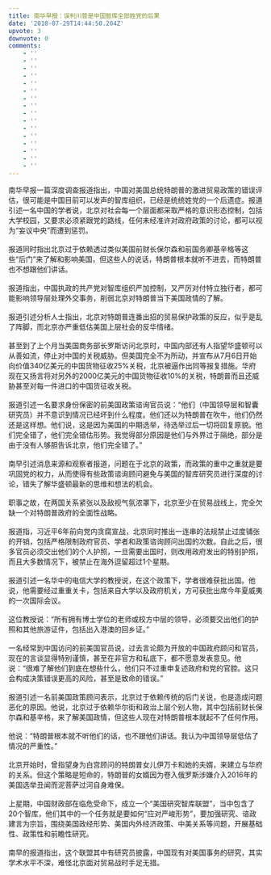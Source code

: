 ```yaml
---
title: 南华早报：误判川普是中国智库全部姓党的后果
date: '2018-07-29T14:44:50.204Z'
upvote: 3
downvote: 0
comments:
    - ''
    - ''
    - ''
    - ''
    - ''
    - ''
    - ''
    - ''
    - ''
    - ''
    - ''
    - ''
    - ''
    - ''
    - ''
    - ''
---
```


<div class="article">南华早报一篇深度调查报道指出，中国对美国总统特朗普的激进贸易政策的错误评估，很可能是中国目前可以发声的智库组织，已经是统统姓党的一个后遗症。报道引述一名中国的学者说，北京对社会每一个层面都采取严格的意识形态控制，包括大学校园，又要求必须紧跟党的路线，任何未经准许对政府政策的讨论，都可以视为“妄议中央”而遭到惩罚。<br><br>报道同时指出北京过于依赖透过类似美国前财长保尔森和前国务卿基辛格等这些“后门”来了解和影响美国，但这些人的说话，特朗普根本就听不进去，而特朗普也不想跟他们讲话。<br><br>报道指出，中国执政的共产党对智库组织严加控制，又严厉对付特立独行者，都可能影响领导层处理外交事务，削弱北京对特朗普当下美国政情的了解。<br><br>报道引述分析人士指出，北京对特朗普连番出招的贸易保护政策的反应，似乎是乱了阵脚，而北京亦严重低估美国上层社会的反华情绪。<br><br>甚至到了上个月当美国商务部长罗斯访问北京时，中国内部还有人指望华盛顿可以从善如流，停止对中国的关税威胁。但美国完全不为所动，并宣布从7月6日开始向价值340亿美元的中国货物征收25%关税，北京被逼作出同等报复措施。华府现在又扬言将对另外的2000亿美元的中国货物征收10%的关税，特朗普而且还威胁甚至对每一件进口的中国货征收关税。<br><br>报道引述一名要求身份保密的前美国政策谘询官员说：“他们（中国领导层和智囊研究员）并不意识到情况已经坏到什么程度。他们还以为特朗普在吹牛，他们仍然还是这样想。他们说，这是因为美国的中期选举，待选举过后一切将回复原貌。他们完全错了，他们完全错估形势。我觉得部分原因是他们与外界过于隔绝，部分是由于没有人够胆告诉北京，他们完全错了。”<br><br>南早引述消息来源和观察者报道，问题在于北京的政策，而政策的重中之重就是要巩固党的权力，从而使得有些政策谘询顾问避免与美国的智库研究员进行深度的讨论，错失了解华盛顿最新的思维和想法的机会。<br><br>职事之故，在两国关系紧张以及敌视气氛浓罩下，北京至少在贸易战线上，完全欠缺一个对特朗普政府的全面性战略。<br><br>报道指，习近平6年前向党内贪腐宣战，北京同时推出一连串的法规禁止过度铺张的开销，包括严格限制政府官员、学者和政策谘询顾问出国的次数。自此之后，很多官员必须交出他们的个人护照，一旦需要出国时，则改用政府发出的特别护照，而且大多数情况下，被禁止在海外逗留超过1个星期。<br><br>报道引述一名华中的电信大学的教授说，在这个政策下，学者很难获批出国。他说，他需要经过重重关卡，包括来自大学以及政府机关，方可获批出席今年夏威夷的一次国际会议。<br><br>这位教授说：“所有拥有博士学位的老师或校方中层的领导，必须要交出他们的护照和其他旅游证件，包括出入港澳的回乡证。”<br><br>一名经常到中国访问的前美国官员说，过去言论颇为开放的中国政府顾问和官员，现在的言谈显得特别谨慎，甚至在非官方和私底下，都不愿意发表意见。他说：“很难了解他们到底在想些什么，他们只不过重申复述政府和党的官腔。这只会构成决策错误更高的风险，甚至是致命的错误。”<br><br>报道引述一名前美国政策顾问表示，北京过于依赖传统的后门关说，也是造成问题恶化的原因。他说，北京过于依赖华尔街和政治上层个别人物，其中包括前财长保尔森和基辛格，来了解美国政情，但这些人现在对特朗普根本就起不了任何作用。<br><br>他说：“特朗普根本就不听他们的话，也不跟他们讲话。我认为中国领导层低估了情况的严重性。”<br><br>北京开始时，曾指望身为白宫顾问的特朗普女儿伊万卡和她的夫婿，来建立与华府的关系。但这个策略是短命的，特朗普的女婿因为卷入俄罗斯涉嫌介入2016年的美国选举丑闻而泥菩萨过河自身难保。<br><br>上星期，中国财政部在临危受命下，成立一个“美国研究智库联盟”，当中包含了20个智库，他们其中的一个任务就是要如何“应对严峻形势”，要加强研究、谘政建言为宗旨，围绕美国政经形势、美国内外经济政策、中美关系等问题，开展基础性、政策性和前瞻性研究。<br><br>南早的报道指出，这个联盟其中有研究员披露，中国现有对美国事务的研究，其实学术水平不深，难怪北京面对贸易战时手足无措。</div>
